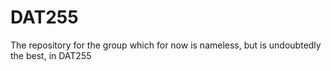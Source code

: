 # DAT255
The repository for the group which for now is nameless, but is undoubtedly the best, in DAT255
